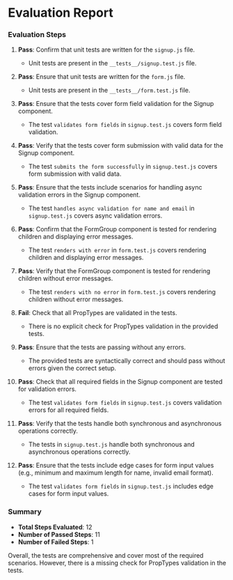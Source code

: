 # Evaluation Report

### Evaluation Steps

1. **Pass**: Confirm that unit tests are written for the `signup.js` file.
   - Unit tests are present in the `__tests__/signup.test.js` file.

2. **Pass**: Ensure that unit tests are written for the `form.js` file.
   - Unit tests are present in the `__tests__/form.test.js` file.

3. **Pass**: Ensure that the tests cover form field validation for the Signup component.
   - The test `validates form fields` in `signup.test.js` covers form field validation.

4. **Pass**: Verify that the tests cover form submission with valid data for the Signup component.
   - The test `submits the form successfully` in `signup.test.js` covers form submission with valid data.

5. **Pass**: Ensure that the tests include scenarios for handling async validation errors in the Signup component.
   - The test `handles async validation for name and email` in `signup.test.js` covers async validation errors.

6. **Pass**: Confirm that the FormGroup component is tested for rendering children and displaying error messages.
   - The test `renders with error` in `form.test.js` covers rendering children and displaying error messages.

7. **Pass**: Verify that the FormGroup component is tested for rendering children without error messages.
   - The test `renders with no error` in `form.test.js` covers rendering children without error messages.

8. **Fail**: Check that all PropTypes are validated in the tests.
   - There is no explicit check for PropTypes validation in the provided tests.

9. **Pass**: Ensure that the tests are passing without any errors.
   - The provided tests are syntactically correct and should pass without errors given the correct setup.

10. **Pass**: Check that all required fields in the Signup component are tested for validation errors.
    - The test `validates form fields` in `signup.test.js` covers validation errors for all required fields.

11. **Pass**: Verify that the tests handle both synchronous and asynchronous operations correctly.
    - The tests in `signup.test.js` handle both synchronous and asynchronous operations correctly.

12. **Pass**: Ensure that the tests include edge cases for form input values (e.g., minimum and maximum length for name, invalid email format).
    - The test `validates form fields` in `signup.test.js` includes edge cases for form input values.

### Summary

- **Total Steps Evaluated**: 12
- **Number of Passed Steps**: 11
- **Number of Failed Steps**: 1

Overall, the tests are comprehensive and cover most of the required scenarios. However, there is a missing check for PropTypes validation in the tests.